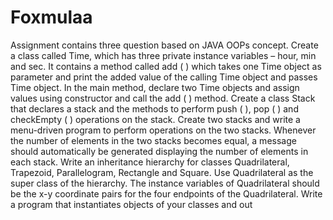 # Foxmulaa
Assignment contains three question based on JAVA OOPs concept.  Create a class called Time, which has three private instance variables – hour, min and sec. It contains a method called add ( ) which takes one Time object as parameter and print the added value of the calling Time object and passes Time object. In the main method, declare two Time objects and assign values using constructor and call the add ( ) method.  Create a class Stack that declares a stack and the methods to perform push ( ), pop ( ) and checkEmpty ( ) operations on the stack. Create two stacks and write a menu-driven program to perform operations on the two stacks. Whenever the number of elements in the two stacks becomes equal, a message should automatically be generated displaying the number of elements in each stack.  Write an inheritance hierarchy for classes Quadrilateral, Trapezoid, Parallelogram, Rectangle and Square. Use Quadrilateral as the super class of the hierarchy. The instance variables of Quadrilateral should be the x-y coordinate pairs for the four endpoints of the Quadrilateral. Write a program that instantiates objects of your classes and out
